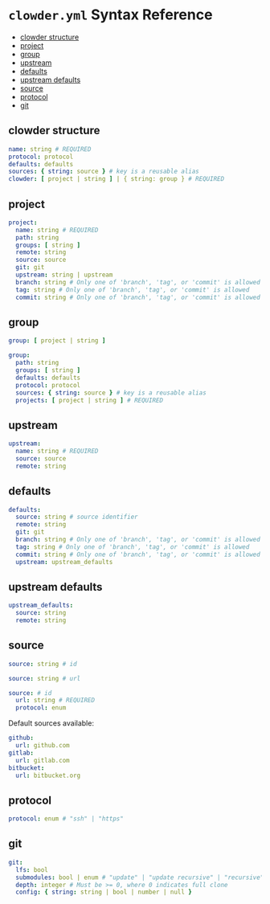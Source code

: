# `clowder.yml` Syntax Reference

- [clowder structure](#clowder-structure)
- [project](#project)
- [group](#group)
- [upstream](#upstream)
- [defaults](#defaults)
- [upstream defaults](#upstream-defaults)
- [source](#source)
- [protocol](#protocol)
- [git](#git)

## clowder structure

```yaml
name: string # REQUIRED
protocol: protocol
defaults: defaults
sources: { string: source } # key is a reusable alias
clowder: [ project | string ] | { string: group } # REQUIRED
```

## project

```yaml
project:
  name: string # REQUIRED
  path: string
  groups: [ string ]
  remote: string
  source: source
  git: git
  upstream: string | upstream
  branch: string # Only one of 'branch', 'tag', or 'commit' is allowed
  tag: string # Only one of 'branch', 'tag', or 'commit' is allowed
  commit: string # Only one of 'branch', 'tag', or 'commit' is allowed
```

## group

```yaml
group: [ project | string ]
```

```yaml
group:
  path: string
  groups: [ string ]
  defaults: defaults
  protocol: protocol
  sources: { string: source } # key is a reusable alias
  projects: [ project | string ] # REQUIRED
```

## upstream

```yaml
upstream:
  name: string # REQUIRED
  source: source
  remote: string
```

## defaults

```yaml
defaults:
  source: string # source identifier
  remote: string
  git: git
  branch: string # Only one of 'branch', 'tag', or 'commit' is allowed
  tag: string # Only one of 'branch', 'tag', or 'commit' is allowed
  commit: string # Only one of 'branch', 'tag', or 'commit' is allowed
  upstream: upstream_defaults
```

## upstream defaults

```yaml
upstream_defaults:
  source: string
  remote: string
```

## source

```yaml
source: string # id
```

```yaml
source: string # url
```

```yaml
source: # id
  url: string # REQUIRED
  protocol: enum
```

Default sources available:

```yaml
github:
  url: github.com
gitlab:
  url: gitlab.com
bitbucket:
  url: bitbucket.org
```

## protocol

```yaml
protocol: enum # "ssh" | "https"
```

## git

```yaml
git:
  lfs: bool
  submodules: bool | enum # "update" | "update recursive" | "recursive"
  depth: integer # Must be >= 0, where 0 indicates full clone
  config: { string: string | bool | number | null }
```
